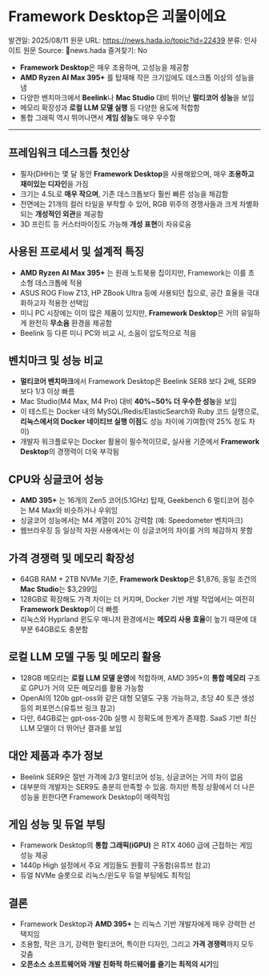 # Framework Desktop은 괴물이에요

발견일: 2025/08/11
원문 URL: https://news.hada.io/topic?id=22439
분류: 인사이트
원문 Source: 🔗news.hada
즐겨찾기: No

[](https://social.news.hada.io/topic/22439)

- **Framework Desktop**은 매우 조용하며, 고성능을 제공함
- **AMD Ryzen AI Max 395+** 를 탑재해 작은 크기임에도 데스크톱 이상의 성능을 냄
- 다양한 벤치마크에서 **Beelink**나 **Mac Studio** 대비 뛰어난 **멀티코어 성능**을 보임
- 메모리 확장성과 **로컬 LLM 모델 실행** 등 다양한 용도에 적합함
- 통합 그래픽 역시 뛰어나면서 **게임 성능**도 매우 우수함

---

## 프레임워크 데스크톱 첫인상

- 필자(DHH)는 몇 달 동안 **Framework Desktop**을 사용해왔으며, 매우 **조용하고 재미있는 디자인**을 가짐
- 크기는 4.5L로 **매우 작으며**, 기존 데스크톱보다 훨씬 빠른 성능을 체감함
- 전면에는 21개의 컬러 타일을 부착할 수 있어, RGB 위주의 경쟁사들과 크게 차별화되는 **개성적인 외관**을 제공함
- 3D 프린트 등 커스터마이징도 가능해 **개성 표현**이 자유로움

## 사용된 프로세서 및 설계적 특징

- **AMD Ryzen AI Max 395+** 는 원래 노트북용 칩이지만, Framework는 이를 초소형 데스크톱에 적용
- ASUS ROG Flow Z13, HP ZBook Ultra 등에 사용되던 칩으로, 공간 효율을 극대화하고자 적용한 선택임
- 미니 PC 시장에는 이미 많은 제품이 있지만, **Framework Desktop**은 거의 유일하게 완전히 **무소음** 환경을 제공함
- Beelink 등 다른 미니 PC와 비교 시, 소음이 압도적으로 적음

## 벤치마크 및 성능 비교

- **멀티코어 벤치마크**에서 Framework Desktop은 Beelink SER8 보다 2배, SER9보다 1/3 이상 빠름
- Mac Studio(M4 Max, M4 Pro) 대비 **40%~50% 더 우수한 성능**을 보임
- 이 테스트는 Docker 내의 MySQL/Redis/ElasticSearch와 Ruby 코드 실행으로, **리눅스에서의 Docker 네이티브 실행 이점**도 성능 차이에 기여함(약 25% 정도 차이)
- 개발자 워크플로우는 Docker 활용이 필수적이므로, 실사용 기준에서 **Framework Desktop**의 경쟁력이 더욱 부각됨

## CPU와 싱글코어 성능

- **AMD 395+** 는 16개의 Zen5 코어(5.1GHz) 탑재, Geekbench 6 멀티코어 점수는 M4 Max와 비슷하거나 우위임
- 싱글코어 성능에서는 M4 계열이 20% 강력함 (예: Speedometer 벤치마크)
- 웹브라우징 등 일상적 자원 사용에서는 이 싱글코어의 차이를 거의 체감하지 못함

## 가격 경쟁력 및 메모리 확장성

- 64GB RAM + 2TB NVMe 기준, **Framework Desktop**은 $1,876, 동일 조건의 **Mac Studio**는 $3,299임
- 128GB로 확장해도 가격 차이는 더 커지며, Docker 기반 개발 작업에서는 여전히 **Framework Desktop**이 더 빠름
- 리눅스와 Hyprland 윈도우 매니저 환경에서는 **메모리 사용 효율**이 높기 때문에 대부분 64GB로도 충분함

## 로컬 LLM 모델 구동 및 메모리 활용

- 128GB 메모리는 **로컬 LLM 모델 운영**에 적합하며, AMD 395+의 **통합 메모리** 구조로 GPU가 거의 모든 메모리를 활용 가능함
- OpenAI의 120b gpt-oss와 같은 대형 모델도 구동 가능하고, 초당 40 토큰 생성 등의 퍼포먼스(유튜브 링크 참고)
- 다만, 64GB로는 gpt-oss-20b 실행 시 정확도에 한계가 존재함. SaaS 기반 최신 LLM 모델이 더 뛰어난 결과를 보임

## 대안 제품과 추가 정보

- Beelink SER9은 절반 가격에 2/3 멀티코어 성능, 싱글코어는 거의 차이 없음
- 대부분의 개발자는 SER9도 충분히 만족할 수 있음. 하지만 특정 상황에서 더 나은 성능을 원한다면 Framework Desktop이 매력적임

## 게임 성능 및 듀얼 부팅

- Framework Desktop의 **통합 그래픽(iGPU)** 은 RTX 4060 급에 근접하는 게임 성능 제공
- 1440p High 설정에서 주요 게임들도 원활히 구동함(유튜브 참고)
- 듀얼 NVMe 슬롯으로 리눅스/윈도우 듀얼 부팅에도 최적임

## 결론

- Framework Desktop과 **AMD 395+** 는 리눅스 기반 개발자에게 매우 강력한 선택지임
- 조용함, 작은 크기, 강력한 멀티코어, 특이한 디자인, 그리고 **가격 경쟁력**까지 모두 갖춤
- **오픈소스 소프트웨어와 개발 친화적 하드웨어를 즐기는 최적의 시기**임